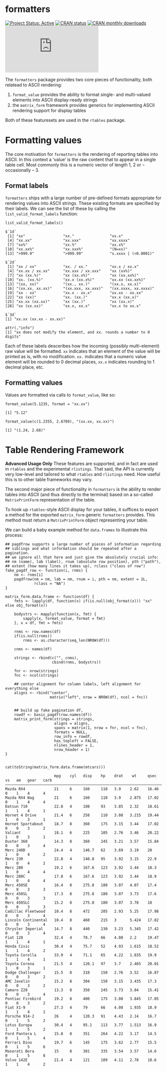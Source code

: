 # formatters

<!-- start badges -->
[![Project Status: Active](https://www.repostatus.org/badges/latest/active.svg)](https://www.repostatus.org/#active)
[![CRAN status](https://www.r-pkg.org/badges/version-last-release/formatters)](https://www.r-pkg.org/badges/version-last-release/formatters)
[![CRAN monthly downloads](https://cranlogs.r-pkg.org/badges/formatters)](https://cranlogs.r-pkg.org/badges/formatters)
[![Code Coverage](https://raw.githubusercontent.com/insightsengineering/formatters/_xml_coverage_reports/data/main/coverage.xml)](https://raw.githubusercontent.com/insightsengineering/formatters/_xml_coverage_reports/data/main/badge.svg)
<!-- end badges -->

The `formatters` package provides two core pieces of functionality, both
relatead to ASCII rendering:

1.  `format_value` provides the ability to format single- and
    multi-valued elements into ASCII display-ready strings
2.  the `matrix_form` framework provides generics for implementing ASCII
    rendering support for display tables

Both of these featuresets are used in the `rtables` package.

# Formatting values

The core motivation for `formatters` is the rendering of reporting
tables into ASCII. In this context a ‘value’ is the raw content that to
appear in a single table cell. Most commonly this is a numeric vector of
length 1, 2 or – occasionally – 3.

## Format labels

`formatters` ships with a large number of pre-defined formats
appropriate for rendering values into ASCII strings. These existing
formats are specified by their labels. We can see the list of these by
calling the `list_valid_format_labels` function:

    list_valid_format_labels()

    $`1d`
     [1] "xx"                 "xx."                "xx.x"              
     [4] "xx.xx"              "xx.xxx"             "xx.xxxx"           
     [7] "xx%"                "xx.%"               "xx.x%"             
    [10] "xx.xx%"             "xx.xxx%"            "(N=xx)"            
    [13] ">999.9"             ">999.99"            "x.xxxx | (<0.0001)"

    $`2d`
     [1] "xx / xx"            "xx. / xx."          "xx.x / xx.x"       
     [4] "xx.xx / xx.xx"      "xx.xxx / xx.xxx"    "xx (xx%)"          
     [7] "xx (xx.%)"          "xx (xx.x%)"         "xx (xx.xx%)"       
    [10] "xx. (xx.%)"         "xx.x (xx.x%)"       "xx.xx (xx.xx%)"    
    [13] "(xx, xx)"           "(xx., xx.)"         "(xx.x, xx.x)"      
    [16] "(xx.xx, xx.xx)"     "(xx.xxx, xx.xxx)"   "(xx.xxxx, xx.xxxx)"
    [19] "xx - xx"            "xx.x - xx.x"        "xx.xx - xx.xx"     
    [22] "xx (xx)"            "xx. (xx.)"          "xx.x (xx.x)"       
    [25] "xx.xx (xx.xx)"      "xx (xx.)"           "xx (xx.x)"         
    [28] "xx (xx.xx)"         "xx.x, xx.x"         "xx.x to xx.x"      

    $`3d`
    [1] "xx.xx (xx.xx - xx.xx)"

    attr(,"info")
    [1] "xx does not modify the element, and xx. rounds a number to 0 digits"

Each of these labels desceribes how the incoming (possibly
multi-element) raw value will be formatted. `xx` indicates that an
element of the value will be printed as is, with no modification. `xx.`
indicates that a numeric value element will be rounded to 0 decimal
places, `xx.x` indicates rounding to 1 decimal place, etc.

## Formatting values

Values are formatted via calls to `format_value`, like so:

    format_value(5.1235, format = "xx.xx")

    [1] "5.12"

    format_value(c(1.2355, 2.6789), "(xx.xx, xx.xx)")

    [1] "(1.24, 2.68)"

# Table Rendering Framework

**Advanced Usage Only** These features are supported, and in fact are
used in `rtables` and the experimental `rlistings`. That said, the API
is currently very low-level and tailored to what `rtables` and
`rlistings` need. How useful this is to other table frameworks may vary.

The second major piece of functionality in `formatters` is the ability
to render tables into ASCII (and thus directly to the terminal) based on
a so-called `MatrixPrintForm` representation of the table.

To hook up `rtables`-style ASCII display for your tables, it suffices to
export a method for the exported `matrix_form` generic `formatters`
provides. This method must return a `MatrixPrintForm` object
representing your table.

We can build a baby example method for `data.frames` to illustrate this
process:

    ## pagdfrow supports a large number of pieces of information regarding
    ## siblings and what information should be repeated after a pagination.
    ## we ignore all that here and just give the absolutely crucial info:
    ## nm (name), lab (label), rnum (absolute row position), pth ("path"),
    ## extent (how many lines it takes up), rclass ("class of row")
    fake_pagdf_row <- function(i, rnms) {
        nm <- rnms[i]
        pagdfrow(nm = nm, lab = nm, rnum = i, pth = nm, extent = 1L,
                 rclass = "NA")
    }

    matrix_form.data.frame <- function(df) {
        fmts <- lapply(df, function(x) if(is.null(obj_format(x))) "xx" else obj_format(x))

        bodystrs <- mapply(function(x, fmt) {
            sapply(x, format_value, format = fmt)
        }, x = df, fmt = fmts)

        rnms <- row.names(df)
        if(is.null(rnms))
            rnms <- as.character(seq_len(NROW(df)))

        cnms <- names(df)

        strings <- rbind(c("", cnms),
                         cbind(rnms, bodystrs))

        fnr <- nrow(strings)
        fnc <- ncol(strings)

        ## center alignment for column labels, left alignment for everything else
        aligns <- rbind("center",
                        matrix("left", nrow = NROW(df), ncol = fnc))

       
        ## build up fake pagination df, 
        rowdf <- basic_pagdf(row.names(df))
        matrix_print_form(strings = strings,
                          aligns = aligns,
                          spans = matrix(1, nrow = fnr, ncol = fnc),
                          formats = NULL,
                          row_info = rowdf,
                          has_topleft = FALSE,
                          nlines_header = 1,
                          nrow_header = 1)
    }
                          

    cat(toString(matrix_form.data.frame(mtcars)))

                          mpg    cyl   disp    hp    drat    wt     qsec    vs   am   gear   carb
    —————————————————————————————————————————————————————————————————————————————————————————————
    Mazda RX4             21     6     160     110   3.9    2.62    16.46   0    1    4      4   
    Mazda RX4 Wag         21     6     160     110   3.9    2.875   17.02   0    1    4      4   
    Datsun 710            22.8   4     108     93    3.85   2.32    18.61   1    1    4      1   
    Hornet 4 Drive        21.4   6     258     110   3.08   3.215   19.44   1    0    3      1   
    Hornet Sportabout     18.7   8     360     175   3.15   3.44    17.02   0    0    3      2   
    Valiant               18.1   6     225     105   2.76   3.46    20.22   1    0    3      1   
    Duster 360            14.3   8     360     245   3.21   3.57    15.84   0    0    3      4   
    Merc 240D             24.4   4     146.7   62    3.69   3.19    20      1    0    4      2   
    Merc 230              22.8   4     140.8   95    3.92   3.15    22.9    1    0    4      2   
    Merc 280              19.2   6     167.6   123   3.92   3.44    18.3    1    0    4      4   
    Merc 280C             17.8   6     167.6   123   3.92   3.44    18.9    1    0    4      4   
    Merc 450SE            16.4   8     275.8   180   3.07   4.07    17.4    0    0    3      3   
    Merc 450SL            17.3   8     275.8   180   3.07   3.73    17.6    0    0    3      3   
    Merc 450SLC           15.2   8     275.8   180   3.07   3.78    18      0    0    3      3   
    Cadillac Fleetwood    10.4   8     472     205   2.93   5.25    17.98   0    0    3      4   
    Lincoln Continental   10.4   8     460     215   3      5.424   17.82   0    0    3      4   
    Chrysler Imperial     14.7   8     440     230   3.23   5.345   17.42   0    0    3      4   
    Fiat 128              32.4   4     78.7    66    4.08   2.2     19.47   1    1    4      1   
    Honda Civic           30.4   4     75.7    52    4.93   1.615   18.52   1    1    4      2   
    Toyota Corolla        33.9   4     71.1    65    4.22   1.835   19.9    1    1    4      1   
    Toyota Corona         21.5   4     120.1   97    3.7    2.465   20.01   1    0    3      1   
    Dodge Challenger      15.5   8     318     150   2.76   3.52    16.87   0    0    3      2   
    AMC Javelin           15.2   8     304     150   3.15   3.435   17.3    0    0    3      2   
    Camaro Z28            13.3   8     350     245   3.73   3.84    15.41   0    0    3      4   
    Pontiac Firebird      19.2   8     400     175   3.08   3.845   17.05   0    0    3      2   
    Fiat X1-9             27.3   4     79      66    4.08   1.935   18.9    1    1    4      1   
    Porsche 914-2         26     4     120.3   91    4.43   2.14    16.7    0    1    5      2   
    Lotus Europa          30.4   4     95.1    113   3.77   1.513   16.9    1    1    5      2   
    Ford Pantera L        15.8   8     351     264   4.22   3.17    14.5    0    1    5      4   
    Ferrari Dino          19.7   6     145     175   3.62   2.77    15.5    0    1    5      6   
    Maserati Bora         15     8     301     335   3.54   3.57    14.6    0    1    5      8   
    Volvo 142E            21.4   4     121     109   4.11   2.78    18.6    1    1    4      2   
